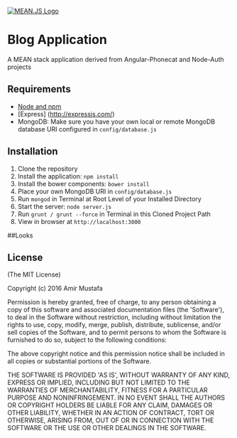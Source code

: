 [![MEAN.JS Logo](http://meanjs.org/img/logo-small.png)](http://mean.io/#!/)

# Blog Application

A MEAN stack application derived from Angular-Phonecat and Node-Auth projects

## Requirements

- [Node and npm](http://nodejs.org)
- [Express] (http://expressjs.com/)
- MongoDB: Make sure you have your own local or remote MongoDB database URI configured in `config/database.js`

## Installation

1. Clone the repository
2. Install the application: `npm install`
3. Install the bower components: `bower install`
3. Place your own MongoDB URI in `config/database.js` 
4. Run `mongod` in Terminal at Root Level of your Installed Directory
3. Start the server: `node server.js`	
4. Run `grunt / grunt --force` in Terminal in this Cloned Project Path 
4. View in browser at `http://localhost:3000`

##Looks


## License

(The MIT License)

Copyright (c) 2016 Amir Mustafa

Permission is hereby granted, free of charge, to any person obtaining
a copy of this software and associated documentation files (the
'Software'), to deal in the Software without restriction, including
without limitation the rights to use, copy, modify, merge, publish,
distribute, sublicense, and/or sell copies of the Software, and to
permit persons to whom the Software is furnished to do so, subject to
the following conditions:

The above copyright notice and this permission notice shall be
included in all copies or substantial portions of the Software.

THE SOFTWARE IS PROVIDED 'AS IS', WITHOUT WARRANTY OF ANY KIND,
EXPRESS OR IMPLIED, INCLUDING BUT NOT LIMITED TO THE WARRANTIES OF
MERCHANTABILITY, FITNESS FOR A PARTICULAR PURPOSE AND NONINFRINGEMENT.
IN NO EVENT SHALL THE AUTHORS OR COPYRIGHT HOLDERS BE LIABLE FOR ANY
CLAIM, DAMAGES OR OTHER LIABILITY, WHETHER IN AN ACTION OF CONTRACT,
TORT OR OTHERWISE, ARISING FROM, OUT OF OR IN CONNECTION WITH THE
SOFTWARE OR THE USE OR OTHER DEALINGS IN THE SOFTWARE.
